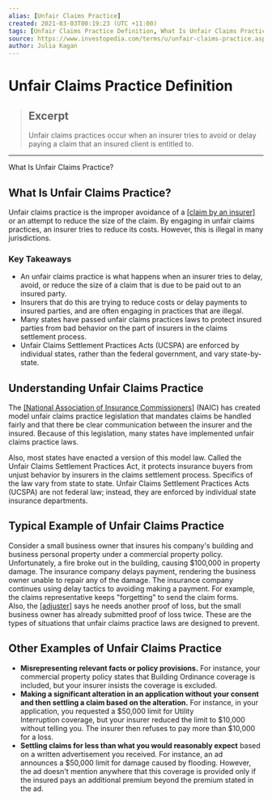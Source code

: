 ```yaml
---
alias: [Unfair Claims Practice]
created: 2021-03-03T00:19:23 (UTC +11:00)
tags: [Unfair Claims Practice Definition, What Is Unfair Claims Practice?]
source: https://www.investopedia.com/terms/u/unfair-claims-practice.asp
author: Julia Kagan
---
```


# Unfair Claims Practice Definition

> ## Excerpt
> Unfair claims practices occur when an insurer tries to avoid or delay paying a claim that an insured client is entitled to.

---

What Is Unfair Claims Practice?
## What Is Unfair Claims Practice?

Unfair claims practice is the improper avoidance of a [[claim by an insurer]](https://www.investopedia.com/terms/i/insurance_claim.asp) or an attempt to reduce the size of the claim. By engaging in unfair claims practices, an insurer tries to reduce its costs. However, this is illegal in many jurisdictions.

### Key Takeaways

-   An unfair claims practice is what happens when an insurer tries to delay, avoid, or reduce the size of a claim that is due to be paid out to an insured party.
-   Insurers that do this are trying to reduce costs or delay payments to insured parties, and are often engaging in practices that are illegal.
-   Many states have passed unfair claims practices laws to protect insured parties from bad behavior on the part of insurers in the claims settlement process.
-   Unfair Claims Settlement Practices Acts (UCSPA) are enforced by individual states, rather than the federal government, and vary state-by-state.

## Understanding Unfair Claims Practice

The [[National Association of Insurance Commissioners]](https://www.investopedia.com/terms/n/nainsurancec.asp) (NAIC) has created model unfair claims practice legislation that mandates claims be handled fairly and that there be clear communication between the insurer and the insured. Because of this legislation, many states have implemented unfair claims practice laws.

Also, most states have enacted a version of this model law. Called the Unfair Claims Settlement Practices Act, it protects insurance buyers from unjust behavior by insurers in the claims settlement process. Specifics of the law vary from state to state. Unfair Claims Settlement Practices Acts (UCSPA) are not federal law; instead, they are enforced by individual state insurance departments.

## Typical Example of Unfair Claims Practice

Consider a small business owner that insures his company's building and business personal property under a commercial property policy. Unfortunately, a fire broke out in the building, causing $100,000 in property damage. The insurance company delays payment, rendering the business owner unable to repair any of the damage. The insurance company continues using delay tactics to avoiding making a payment. For example, the claims representative keeps "forgetting" to send the claim forms. Also, the [[adjuster]](https://www.investopedia.com/terms/a/adjuster.asp) says he needs another proof of loss, but the small business owner has already submitted proof of loss twice. These are the types of situations that unfair claims practice laws are designed to prevent.

## Other Examples of Unfair Claims Practice

-   **Misrepresenting relevant facts or policy provisions.** For instance, your commercial property policy states that Building Ordinance coverage is included, but your insurer insists the coverage is excluded.
-   **Making a significant alteration in an application without your consent and then settling a claim based on the alteration.** For instance, in your application, you requested a $50,000 limit for Utility Interruption coverage, but your insurer reduced the limit to $10,000 without telling you. The insurer then refuses to pay more than $10,000 for a loss.
-   **Settling claims for less than what you would reasonably expect** based on a written advertisement you received. For instance, an ad announces a $50,000 limit for damage caused by flooding. However, the ad doesn't mention anywhere that this coverage is provided only if the insured pays an additional premium beyond the premium stated in the ad.
